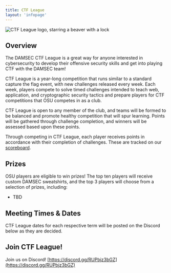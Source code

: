 ```yaml
---
title: CTF League
layout: 'infopage'
---
```


![CTF League logo, starring a beaver with a lock](/ctf-league_logo.png)

## Overview

The DAMSEC CTF League is a great way for anyone interested in cybersecurity to develop their offensive security skills and get into playing CTF with the DAMSEC team! 

CTF League is a year-long competition that runs similar to a standard capture the flag event, with new challenges released every week. Each week, players compete to solve timed challenges intended to teach web, application, and cryptographic security tactics and prepare players for CTF competitions that OSU competes in as a club.

CTF League is open to any member of the club, and teams will be formed to be balanced and promote healthy competition that will spur learning. Points will be gathered through challenge completion, and winners will be assessed based upon these points.

Through competing in CTF League, each player receives points in accordance with their completion of challenges. These are tracked on our [scoreboard](http://scoreboard.ctf-league.osusec.org/).

## Prizes

OSU players are eligible to win prizes! The top ten players will receive custom DAMSEC sweatshirts, and the top 3 players will choose from a selection of prizes, including:

- TBD

## Meeting Times & Dates

CTF League dates for each respective term will be posted on the Discord below as they are decided.  

## Join CTF League!

Join us on Discord! [https://discord.gg/RUPbjz3bGZ](https://discord.gg/RUPbjz3bGZ)
